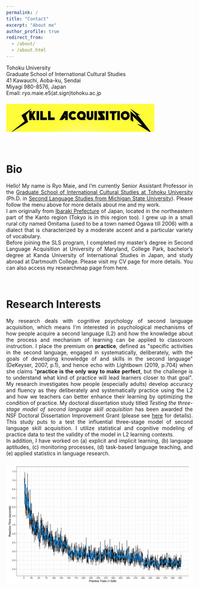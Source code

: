 ```yaml
---
permalink: /
title: "Contact"
excerpt: "About me"
author_profile: true
redirect_from: 
  - /about/
  - /about.html
---
```


<!-- First block (before Bio) -->
<div style="text-align: justify;">
  Tohoku University<br/>
  Graduate School of International Cultural Studies<br/>
  41 Kawauchi, Aoba-ku, Sendai<br/>
  Miyagi 980-8576, Japan<br/>
  Email: ryo.maie.e5(at.sign)tohoku.ac.jp<br/>
</div>
<div style="text-align: left; margin-top: 1.5em;">
  <img src="https://raw.githubusercontent.com/maieryo/maieryo.github.io/master/assets/SkillAcquisition.png"
       alt="Research"
       width="400" />
</div>
<br/>
<br/>

Bio
======
<div style="text-align: justify;">
Hello! My name is Ryo Maie, and I’m currently Senior Assistant Professor in the 
<a href="https://www.intcul.tohoku.ac.jp/en">Graduate School of International Cultural Studies at Tohoku University</a> 
(Ph.D. in <a href="https://sls.msu.edu/">Second Language Studies from Michigan State University</a>). Please follow the menu above for more details about me and my work.
<br/>
I am originally from <a href="https://www.pref.ibaraki.jp/bugai/kokusai/tabunka/en/index.html">Ibaraki Prefecture</a> of Japan, located in the northeastern part of the Kanto region (Tokyo is in this region too). I grew up in a small rural city named Omitama (used to be a town named Ogawa till 2006) with a dialect that is characterized by a moderate accent and a particular variety of vocabulary.
<br/>
Before joining the SLS program, I completed my master’s degree in Second Language Acquisition at University of Maryland, College Park, bachelor’s degree at Kanda University of International Studies in Japan, and study abroad at Dartmouth College. Please visit my CV page for more details. You can also access my researchmap page from here.
</div>
<br/>
<br/>


Research Interests
======
<div style="text-align: justify;">

  My research deals with cognitive psychology of second language acquisition, which means I'm interested in psychological mechanisms of how people acquire a second language (L2) and how the knowledge about the process and mechanism of learning can be applied to classroom instruction. I place the premium on <b>practice</b>, defined as "specific activities in the second language, engaged in systematically, deliberately, with the goals of developing knowledge of and skills in the second language" (DeKeyser, 2007, p.1), and hence echo with Lightbown (2019, p.704) when she claims "<b>practice is the only way to make perfect</b>, but the challenge is to understand what kind of practice will lead learners closer to that goal". My research investigates how people (especially adults) develop accuracy and fluency as they deliberately and systematically practice using the L2 and how we teachers can better enhance their learning by optimizing the condition of practice. My doctoral dissertation study titled <i>Testing the three-stage model of second language skill acquisition</i> has been awarded the NSF Doctoral Dissertation Improvement Grant (please see <a href="https://www.nsf.gov/awardsearch/showAward?AWD_ID=2140704">here</a> for details). This study puts to a test the influential three-stage model of second language skill acquisition. I utilize statistical and cognitive modeling of practice data to test the validity of the model in L2 learning contexts.
  <br/>
  In addition, I have worked on (a) explicit and implicit learning, (b) language aptitudes, (c) monitoring processes, (d) task-based language teaching, and (e) applied statistics in language research.
</div>

<div style="text-align: center; margin-top: 1.5em;">
  <img src="https://raw.githubusercontent.com/maieryo/maieryo.github.io/master/assets/power.png"
       alt="Research"
       width="600" />
</div>
